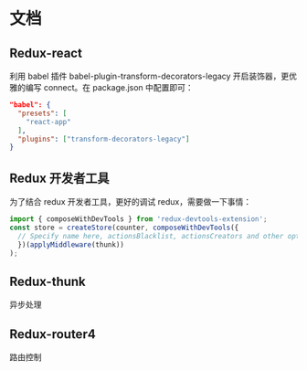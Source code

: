 # 文档

## Redux-react

利用 babel 插件 babel-plugin-transform-decorators-legacy 开启装饰器，更优雅的编写 connect。在 package.json 中配置即可：

```json
"babel": {
  "presets": [
    "react-app"
  ],
  "plugins": ["transform-decorators-legacy"]
}
```

## Redux 开发者工具

为了结合 redux 开发者工具，更好的调试 redux，需要做一下事情：

```javascript
import { composeWithDevTools } from 'redux-devtools-extension';
const store = createStore(counter, composeWithDevTools({
  // Specify name here, actionsBlacklist, actionsCreators and other options if needed
  })(applyMiddleware(thunk))
);
```

## Redux-thunk

异步处理

## Redux-router4

路由控制
